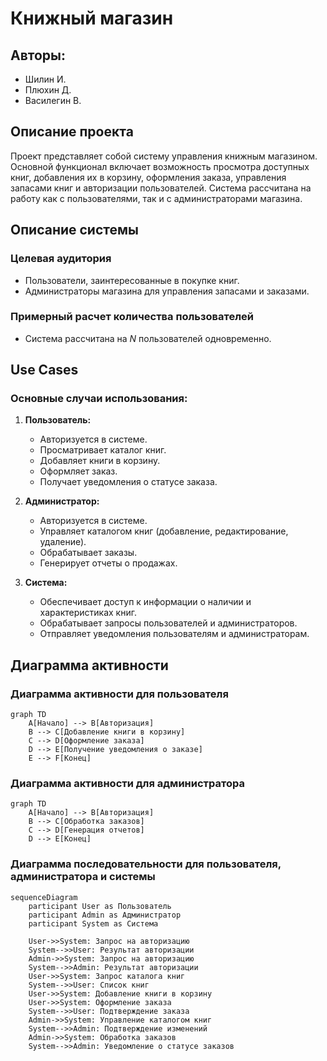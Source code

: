# Книжный магазин

## Авторы:
- Шилин И.
- Плюхин Д.
- Василегин В.

## Описание проекта

Проект представляет собой систему управления книжным магазином. Основной функционал включает возможность просмотра доступных книг, добавления их в корзину, оформления заказа, управления запасами книг и авторизации пользователей. Система рассчитана на работу как с пользователями, так и с администраторами магазина.

## Описание системы

### Целевая аудитория
- Пользователи, заинтересованные в покупке книг.
- Администраторы магазина для управления запасами и заказами.

### Примерный расчет количества пользователей
- Система рассчитана на _N_ пользователей одновременно.

## Use Cases

### Основные случаи использования:
1. **Пользователь:**
   - Авторизуется в системе.
   - Просматривает каталог книг.
   - Добавляет книги в корзину.
   - Оформляет заказ.
   - Получает уведомления о статусе заказа.

2. **Администратор:**
   - Авторизуется в системе.
   - Управляет каталогом книг (добавление, редактирование, удаление).
   - Обрабатывает заказы.
   - Генерирует отчеты о продажах.

3. **Система:**
   - Обеспечивает доступ к информации о наличии и характеристиках книг.
   - Обрабатывает запросы пользователей и администраторов.
   - Отправляет уведомления пользователям и администраторам.

## Диаграмма активности

### Диаграмма активности для пользователя
```mermaid
graph TD
    A[Начало] --> B[Авторизация]
    B --> C[Добавление книги в корзину]
    C --> D[Оформление заказа]
    D --> E[Получение уведомления о заказе]
    E --> F[Конец]
```

### Диаграмма активности для администратора
```mermaid
graph TD
    A[Начало] --> B[Авторизация]
    B --> C[Обработка заказов]
    C --> D[Генерация отчетов]
    D --> E[Конец]
```

### Диаграмма последовательности для пользователя, администратора и системы
```mermaid
sequenceDiagram
    participant User as Пользователь
    participant Admin as Администратор
    participant System as Система

    User->>System: Запрос на авторизацию
    System-->>User: Результат авторизации
    Admin->>System: Запрос на авторизацию
    System-->>Admin: Результат авторизации
    User->>System: Запрос каталога книг
    System-->>User: Список книг
    User->>System: Добавление книги в корзину
    User->>System: Оформление заказа
    System-->>User: Подтверждение заказа
    Admin->>System: Управление каталогом книг
    System-->>Admin: Подтверждение изменений
    Admin->>System: Обработка заказов
    System-->>Admin: Уведомление о статусе заказов
```